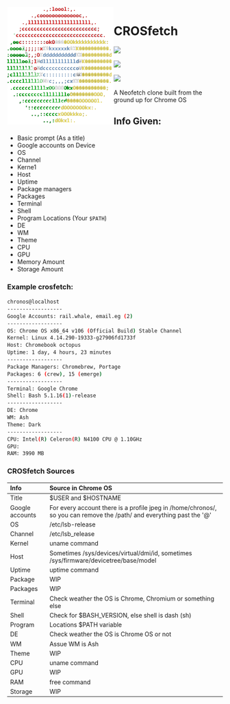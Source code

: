<img src="/CROSfetch_Logo.png" alt="CROSfetch logo" align="left">
<h1 align="left">CROSfetch</h1>
<p align="left"> <href="./LICENSE.md"><img src="https://img.shields.io/badge/License-MIT-blueviolet.svg" height="25px">
<p align="left"> <href="https://github.com/railwhale/CROSfetch/releases"><img src="https://img.shields.io/badge/Version-0.0-blueviolet" height="25px">
<p align="left"> <href=""><img src="https://img.shields.io/badge/Lines-404-blueviolet" height="25px">
 
A Neofetch clone built from the ground up for Chrome OS  

 
## Info Given:
 - Basic prompt (As a title)
 - Google accounts on Device
 - OS
 - Channel
 - Kerne1
 - Host
 - Uptime
 - Package managers
 - Packages
 - Terminal
 - Shell
 - Program Locations (Your ```$PATH```)
 - DE
 - WM
 - Theme
 - CPU
 - GPU
 - Memory Amount
 - Storage Amount


### Example crosfetch:
```bash
chronos@localhost
------------------ 
Google Accounts: rail.whale, email.eg (2)
------------------
OS: Chrome OS x86_64 v106 (Official Build) Stable Channel
Kernel: Linux 4.14.290-19333-g27906fd1733f
Host: Chromebook octopus
Uptime: 1 day, 4 hours, 23 minutes
------------------
Package Managers: Chromebrew, Portage
Packages: 6 (crew), 15 (emerge)
------------------
Terminal: Google Chrome
Shell: Bash 5.1.16(1)-release
------------------
DE: Chrome
WM: Ash
Theme: Dark
------------------
CPU: Intel(R) Celeron(R) N4100 CPU @ 1.10GHz
GPU: 
RAM: 3990 MB
```
 
### CROSfetch Sources
| Info |	Source in Chrome OS |
|:-----|:----|
| Title	|	$USER and $HOSTNAME |
| Google accounts	|	For every account there is a profile jpeg in /home/chronos/, so you can remove the /path/ and everything past the '@' |
| OS	|	/etc/lsb-release |
| Channel	|	/etc/lsb_release |
| Kernel	|	uname command |
| Host	|	Sometimes /sys/devices/virtual/dmi/id, sometimes /sys/firmware/devicetree/base/model |
| Uptime	|	uptime command |
| Package |	WIP |
| Packages	|	WIP |
| Terminal	|	Check weather the OS is Chrome, Chromium or something else |
| Shell	|	Check for $BASH_VERSION, else shell is dash (sh) |
| Program |	Locations	$PATH variable |
| DE	|	Check weather the OS is Chrome OS or not |
| WM	|	Assue WM is Ash |
| Theme	|	WIP |
| CPU	|	uname command |
| GPU	|	WIP |
| RAM	|	free command |
| Storage	|	WIP |
